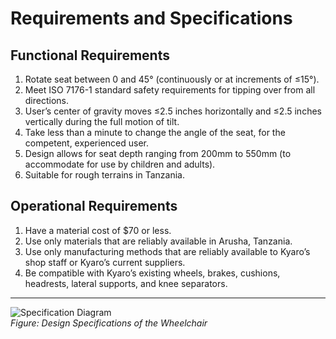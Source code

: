 
<link rel="stylesheet" href="assets/style.css">

# Requirements and Specifications

## Functional Requirements
1. Rotate seat between 0 and 45° (continuously or at increments of ≤15°).
2. Meet ISO 7176-1 standard safety requirements for tipping over from all directions.
3. User’s center of gravity moves ≤2.5 inches horizontally and ≤2.5 inches vertically during the full motion of tilt.
4. Take less than a minute to change the angle of the seat, for the competent, experienced user.
5. Design allows for seat depth ranging from 200mm to 550mm (to accommodate for use by children and adults).
6. Suitable for rough terrains in Tanzania.

## Operational Requirements
1. Have a material cost of $70 or less.
2. Use only materials that are reliably available in Arusha, Tanzania.
3. Use only manufacturing methods that are reliably available to Kyaro’s shop staff or Kyaro’s current suppliers.
4. Be compatible with Kyaro’s existing wheels, brakes, cushions, headrests, lateral supports, and knee separators.
---

![Specification Diagram](assets/specifications.png)  
*Figure: Design Specifications of the Wheelchair*
